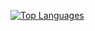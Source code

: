 [![Top Languages](https://github-readme-stats.vercel.app/api/top-langs/?username=ipapast&layout=compact&langs_count=8)](https://github.com/anuraghazra/github-readme-stats)
<!--


**ipapast/ipapast** is a ✨ _special_ ✨ repository because its `README.md` (this file) appears on your GitHub profile.
[![Ilianna's github stats](https://github-readme-stats.vercel.app/api?username=ipapast)](https://github.com/anuraghazra/github-readme-stats)


Here are some ideas to get you started: 

- 🔭 I’m currently working on ...
- 🌱 I’m currently learning ...
- 👯 I’m looking to collaborate on ...
- 🤔 I’m looking for help with ...
- 💬 Ask me about ...
- 📫 How to reach me: ...
- 😄 Pronouns: ...
- ⚡ Fun fact: ...
-->
